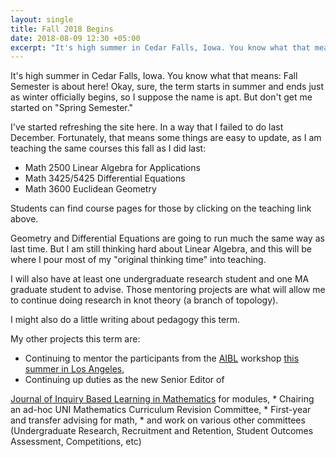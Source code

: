 ```yaml
---
layout: single
title: Fall 2018 Begins
date: 2018-08-09 12:30 +05:00
excerpt: "It's high summer in Cedar Falls, Iowa. You know what that means: Fall Semester is about here!"
---
```

It's high summer in Cedar Falls, Iowa. You know what that means: Fall Semester is about here! Okay, sure, the term starts in summer and ends just as winter officially begins, so I suppose the name is apt. But don't get me started on "Spring Semester."

I've started refreshing the site here. In a way that I failed to do last December. Fortunately, that means some things are easy to update, as I am teaching the same courses this fall as I did last:

 * Math 2500 Linear Algebra for Applications
 * Math 3425/5425 Differential Equations
 * Math 3600 Euclidean Geometry

Students can find course pages for those by clicking on the teaching link above.

Geometry and Differential Equations are going to run much the same way as last time. But I am still thinking hard about Linear Algebra, and this will be where I pour most of my "original thinking time" into teaching.

I will also have at least one undergraduate research student and one MA graduate
student to advise. Those mentoring projects are what will allow me to continue
doing research in knot theory (a branch of topology).

I might also do a little writing about pedagogy this term. 

My other projects this term are:

  * Continuing to mentor the participants from the
  <a href="http://www.inquirybasedlearning.org">AIBL</a> workshop
  <a href="http://www.inquirybasedlearning.org/workshopleaders/">this summer in Los Angeles</a>,
  * Continuing up duties as the new Senior Editor of
  <a href="http://jiblm.org">
  Journal of Inquiry Based Learning in Mathematics</a> for modules,
  * Chairing an ad-hoc UNI Mathematics Curriculum Revision Committee,
  * First-year and transfer advising for math,
  * and work on various other committees (Undergraduate Research, Recruitment and Retention, Student Outcomes Assessment, Competitions, etc)
